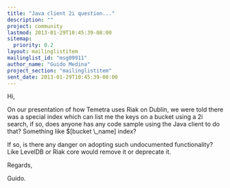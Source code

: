 ```yaml
---
title: "Java client 2i question..."
description: ""
project: community
lastmod: 2013-01-29T10:45:39-08:00
sitemap:
  priority: 0.2
layout: mailinglistitem
mailinglist_id: "msg09911"
author_name: "Guido Medina"
project_section: "mailinglistitem"
sent_date: 2013-01-29T10:45:39-08:00
---
```


Hi,

On our presentation of how Temetra uses Riak on Dublin, we were told 
there was a special index which can list me the keys on a bucket using a 
2i search, if so, does anyone has any code sample using the Java client 
to do that? Something like $[bucket \\_name] index?


If so, is there any danger on adopting such undocumented functionality? 
Like LevelDB or Riak core would remove it or deprecate it.


Regards,

Guido.

